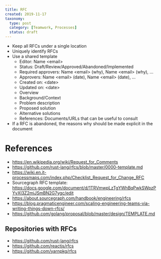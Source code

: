 ```yaml
---
title: RFC
created: 2019-11-17
taxonomy:
  type: post
  category: [Teamwork, Processes]
  status: draft
---
```


* Keep all RFCs under a single location
* Uniquely identify RFCs
* Use a shared template
	* Editor: Name &lt;email&gt;
	* Status: Draft/Review/Approved/Abandoned/Implemented
	* Required approvers: Name &lt;email&gt; (why), Name &lt;email&gt; (why), ...
	* Approvers: Name &lt;email&gt; (date), Name &lt;email&gt; (date), ...
	* Created on: &lt;date&gt;
	* Updated on: &lt;date&gt;
	* Overview
	* Background/Context
	* Problem description
	* Proposed solution
	* Alternative solutions
	* References: Documents/URLs that can be useful to consult
* If a RFC is abandoned, the reasons why should be made explicit in the document

# References
* https://en.wikipedia.org/wiki/Request_for_Comments
* https://github.com/rust-lang/rfcs/blob/master/0000-template.md
* https://wiki.en.it-processmaps.com/index.php/Checklist_Request_for_Change_RFC
* Sourcegraph RFC template: https://docs.google.com/document/d/1TRVmwpLzTgYWhBqPwkSWpzPYvXI3Z2miJSmBN2G7ygc/edit
* https://about.sourcegraph.com/handbook/engineering/rfcs
* https://blog.pragmaticengineer.com/scaling-engineering-teams-via-writing-things-down-rfcs/
* https://github.com/golang/proposal/blob/master/design/TEMPLATE.md

## Repositories with RFCs
* https://github.com/rust-lang/rfcs
* https://github.com/reactjs/rfcs
* https://github.com/yarnpkg/rfcs
